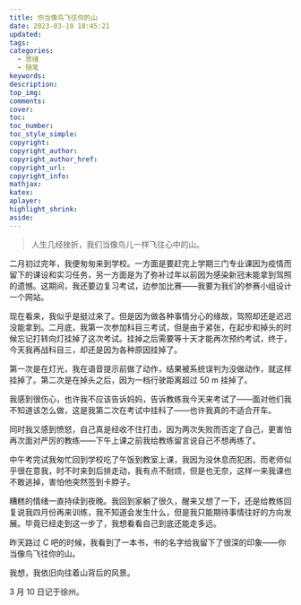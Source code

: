 ```yaml
---
title: 你当像鸟飞往你的山
date: 2023-03-10 18:45:21
updated:
tags:
categories:
  - 思绪
  - 随笔
keywords:
description:
top_img:
comments:
cover:
toc:
toc_number:
toc_style_simple:
copyright:
copyright_author:
copyright_author_href:
copyright_url:
copyright_info:
mathjax:
katex:
aplayer:
highlight_shrink:
aside:
---
```

> 人生几经挫折，我们当像鸟儿一样飞往心中的山。

二月初过完年，我便匆匆来到学校。一方面是要赶完上学期三门专业课因为疫情而留下的课设和实习任务，另一方面是为了弥补过年以前因为感染新冠未能拿到驾照的遗憾。这期间，我还要边复习考试，边参加比赛——我要为我们的参赛小组设计一个网站。

现在看来，我似乎是挺过来了。但是因为做各种事情分心的缘故，驾照却还是迟迟没能拿到。二月底，我第一次参加科目三考试，但是由于紧张，在起步和掉头的时候忘记打转向灯挂掉了这次考试。挂掉之后需要等十天才能再次预约考试，终于，今天我再战科目三，却还是因为各种原因挂掉了。

第一次是在灯光，我在语音提示前做了动作，结果被系统误判为没做动作，就这样挂掉了。第二次是在掉头之后，因为一档行驶距离超过 50 m 挂掉了。

我感到很伤心，也许我不应该告诉妈妈，告诉教练我今天来考试了——面对他们我不知道该怎么做，这是我第二次在考试中挂科了——也许我真的不适合开车。

同时我又感到愤怒，自己真是经收不住打击，因为两次失败而否定了自己，更害怕再次面对严厉的教练——下午上课之前我给教练留言说自己不想再练了。

中午考完试我匆忙回到学校吃了午饭到教室上课，我因为没休息而犯困，而老师似乎很在意我，时不时来到后排走动，我有点不耐烦，但是也无奈，这样一来我课也不敢逃掉，害怕他突然签到卡脖子。

糟糕的情绪一直持续到夜晚。我回到家躺了很久，醒来又想了一下，还是给教练回复说我四月份再来训练，我不知道会发生什么，但是我只能期待事情往好的方向发展。毕竟已经走到这一步了，我想看看自己到底还能走多远。

昨天路过 C 吧的时候，我看到了一本书，书的名字给我留下了很深的印象——你当像鸟飞往你的山。

我想，我依旧向往着山背后的风景。

3 月 10 日记于徐州。
